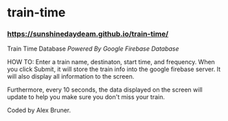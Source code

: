 # train-time
### https://sunshinedaydeam.github.io/train-time/
Train Time Database *Powered By Google Firebase Database*

HOW TO:
Enter a train name, destinaton, start time, and frequency.
When you click Submit, it will store the train info into the google firebase server.
It will also display all information to the screen.

Furthermore, every 10 seconds, the data displayed on the screen will update to help you make sure you don't miss your train.

Coded by Alex Bruner.
